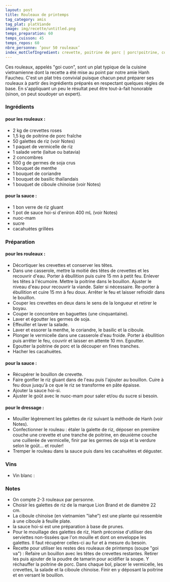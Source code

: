 ```yaml
---
layout: post
title: Rouleaux de printemps
tag_category: amis
tag_plat: platViande
image: img/recette/untitled.png
temps_preparation: 60
temps_cuisson: 45
temps_repos: 60
nbre_personne: ‘pour 50 rouleaux’
index_motClefIngredient: crevette, poitrine de porc | porc!poitrine, concombre
---
```

Ces rouleaux, appelés "goi cuon", sont un plat typique de la cuisine vietnamienne dont la recette a été mise au point par notre amie Hanh Faucheu. C'est un plat très convivial puisque chacun peut préparer ses rouleaux à partir des ingrédients préparés en respectant quelques règles de base. En s'appliquant un peu le résultat peut être tout-à-fait honorable (sinon, on peut soudoyer un expert).

### Ingrédients
#### pour les rouleaux :
* 2 kg de crevettes roses
* 1,5 kg de poitrine de porc fraîche
* 50 galettes de riz (voir Notes)
* 1 paquet de vermicelle de riz
* 1 salade verte (laitue ou batavia)
* 2 concombres
* 500 g de germes de soja crus
* 1 bouquet de menthe
* 1 bouquet de coriandre
* 1 bouquet de basilic thaïlandais
* 1 bouquet de ciboule chinoise (voir Notes)

#### pour la sauce :
* 1 bon verre de riz gluant
* 1 pot de sauce hoi-si d'eniron 400 mL (voir Notes)
* nuoc-mam
* sucre
* cacahuètes grillées

### Préparation
#### pour les rouleaux :
* Décortiquer les crevettes et conserver les têtes.
* Dans une casserole, mettre la moitié des têtes de crevettes  et les recouvrir d'eau. Porter à ébullition puis cuire 15 mn à petit feu. Enlever les têtes à l'écumoire. Mettre la poitrine dans le bouillon. Ajuster le niveau d'eau pour recouvrir la viande. Saler si nécessaire. Re-porter à ébullition et cuire 15 mn à feu doux. Arrêter le feu et laisser refroidir dans le bouillon.
* Couper les crevettes en deux dans le sens de la longueur et retirer le boyau.
* Couper le concombre en baguettes (une cinquantaine).
* Laver et égoutter les germes de soja.
* Effeuiller et laver la salade.
* Laver et essorer la menthe, le coriandre, le basilic et la ciboule.
* Plonger le vermicelle dans une casserole d'eau froide. Porter à ébullition puis arrêter le feu, couvrir et laisser en attente 10 mn. Egoutter.
* Egoutter la poitrine de porc et la découper en fines tranches.
* Hacher les cacahuètes.

#### pour la sauce :
* Récupérer le bouillon de crevette.
* Faire gonfler le riz gluant dans de l'eau puis l'ajouter au bouillon. Cuire à feu doux jusqu'à ce que le riz se transforme en pâte épaisse.
* Ajouter la sauce hoi-si.
* Ajuster le goût avec le nuoc-mam pour saler et/ou du sucre si besoin.

#### pour le dressage :
* Mouiller légèrement les galettes de riz suivant la méthode de Hanh (voir Notes).
* Confectionner le rouleau : étaler la galette de riz, déposer en première couche une crevette et une tranche de poitrine, en deuxième couche une cuillerée de vermicelle, finir par les germes de soja et la verdure selon le goût... et rouler!
* Tremper le rouleau dans la sauce puis dans les cacahuètes et déguster.


### Vins
* Vin blanc :

### Notes
* On compte 2-3 rouleaux par personne.
* Choisir les galettes de riz de la marque Lion Brand et de diamètre 22 cm.
* La ciboule chinoise (en vietnamien "lahe") est une plante qui ressemble à une ciboule à feuille plate.
* la sauce hoi-si est une préparation à base de prunes.
* Pour le mouillage des galettes de riz, Hanh préconise d'utiliser des serviettes non-tissées que l'on mouille et dont on enveloppe les galettes. Il faut récupérer celles-ci au fur et à mesure du besoin.
* Recette pour utiliser les restes des rouleaux de printemps (soupe "goi va") : Refaire un bouillon avec les têtes de crevettes restantes. Retirer les puis ajouter de la poudre de tamarin pour acidifier la soupe. Y réchauffer la poitrine de porc. Dans chaque bol, placer le vermicelle, les crevettes, la salade et la ciboule chinoise. Finir en y déposant la poitrine et en versant le bouillon.
